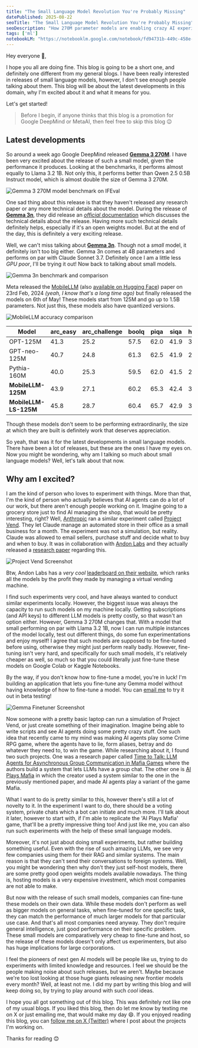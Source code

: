 ```yaml
---
title: "The Small Language Model Revolution You're Probably Missing"
datePublished: 2025-08-22
seoTitle: "The Small Language Model Revolution You're Probably Missing"
seoDescription: "How 270M parameter models are enabling crazy AI experiments on basic laptops. Explore the latest releases and why they're perfect for building AI agents that actually work."
tags: ['ml']
notebookLM: "https://notebooklm.google.com/notebook/fd94731b-449c-458e-b827-fa4d28a81535?artifactId=ca35fd94-67fb-4683-a29e-eb20456a8bc5"
---
```


Hey everyone 👋,

I hope you all are doing fine. This blog is going to be a short one, and definitely one different from my general blogs. I have been really interested in releases of small language models, however, I don't see enough people talking about them. This blog will be about the latest developments in this domain, why I'm excited about it and what it means for you.

Let's get started!

> Before I begin, if anyone thinks that this blog is a promotion for Google DeepMind or MetaAI, then feel free to skip this blog 😉

## Latest developments

So around a week ago Google DeepMind released **[Gemma 3 270M](https://developers.googleblog.com/en/introducing-gemma-3-270m/)**. I have been very excited about the release of such a small model, given the performance it produces. Looking at the benchmarks, it performs almost equally to Llama 3.2 1B. Not only this, it performs better than Qwen 2.5 0.5B Instruct model, which is almost double the size of Gemma 3 270M.

![Gemma 3 270M model benchmark on IFEval](https://storage.googleapis.com/gweb-developer-goog-blog-assets/images/Gemma3-270M_Chart01_RD3-V01.original.jpg)

One sad thing about this release is that they haven't released any research paper or any more technical details about the model. During the release of **[Gemma 3n](https://developers.googleblog.com/en/introducing-gemma-3n/)**, they did release an [_official_ documentation](https://ai.google.dev/gemma/docs/gemma-3n) which discusses the technical details about the release. Having more such technical details definitely helps, especially if it's an open weights model. But at the end of the day, this is definitely a very exciting release.

Well, we can't miss talking about **[Gemma 3n](https://developers.googleblog.com/en/introducing-gemma-3n/)**. Though not a _small_ model, it definitely isn't too big either. Gemma 3n comes at 4B parameters and performs on par with Claude Sonnet 3.7. Definitely once I am a little less _GPU poor_, I'll be trying it out! Now back to talking about small models.

![Gemma 3n benchmark and comparison](https://storage.googleapis.com/gweb-developer-goog-blog-assets/images/image3_OjwrVp1.original.png)

Meta released the [MobileLLM](https://arxiv.org/abs/2402.14905) (also [available on Hugging Face](https://huggingface.co/collections/facebook/mobilellm-6722be18cb86c20ebe113e95)) paper on 23rd Feb, 2024 _(yeah, I know that's a long time ago)_ but finally released the models on 6th of May! These models start from 125M and go up to 1.5B parameters. Not just this, these models also have quantized versions.

![MobileLLM accuracy comparison](https://cdn-uploads.huggingface.co/production/uploads/660f893bae89429c07a32cdb/ahtsJXC5vBVIdmsMQDNHv.jpeg)

| Model                 | arc_easy | arc_challenge | boolq | piqa | siqa | hellaswag | obqa | winogrande | avg. |
|------------------------|----------|---------------|-------|------|------|-----------|------|------------|------|
| OPT-125M              | 41.3     | 25.2          | 57.5  | 62.0 | 41.9 | 31.1      | 31.2 | 50.8       | 42.6 |
| GPT-neo-125M          | 40.7     | 24.8          | 61.3  | 62.5 | 41.9 | 29.7      | 31.6 | 50.7       | 42.9 |
| Pythia-160M           | 40.0     | 25.3          | 59.5  | 62.0 | 41.5 | 29.9      | 31.2 | 50.9       | 42.5 |
| **MobileLLM-125M**    | 43.9     | 27.1          | 60.2  | 65.3 | 42.4 | 38.9      | 39.5 | 53.1       | **46.3** |
| **MobileLLM-LS-125M** | 45.8     | 28.7          | 60.4  | 65.7 | 42.9 | 39.5      | 41.1 | 52.1       | **47.0** |

Though these models don't seem to be performing extraordinarily, the size at which they are built is definitely work that deserves appreciation.

So yeah, that was it for the latest developments in small language models. There have been a lot of releases, but these are the ones I have my eyes on. Now you might be wondering, why am I talking so much about small language models? Well, let's talk about that now.

## Why am I excited?

I am the kind of person who loves to experiment with things. More than that, I'm the kind of person who actually believes that AI agents can do a lot of our work, but there aren't enough people working on it. Imagine going to a grocery store just to find AI managing the shop, that would be pretty interesting, right? Well, [Anthropic](https://www.anthropic.com/) ran a similar experiment called [Project Vend](https://www.anthropic.com/research/project-vend-1). They let Claude manage an automated store in their office as a small business for a month. The experiment was not a simulation, but reality. Claude was allowed to email sellers, purchase stuff and decide what to buy and when to buy. It was in collaboration with [Andon Labs](https://andonlabs.com/) and they actually released a [research paper](https://andonlabs.com/evals/vending-bench) regarding this.

![Project Vend Screenshot](/images/small-language-models-revolution/project-vend-screenshot.png)

Btw, Andon Labs has a _very cool_ [leaderboard on their website](https://andonlabs.com/evals/vending-bench#:~:text=Read%20the%20paper-,Leaderboard,-August%2013%2C%202025), which ranks all the models by the profit they made by managing a virtual vending machine.

I find such experiments very cool, and have always wanted to conduct similar experiments locally. However, the biggest issue was always the capacity to run such models on my machine locally. Getting subscriptions (and API keys) to different LLM models is pretty costly, so that wasn't an option either. However, Gemma 3 270M changes that. With a model that small performing on par with Llama 3.2 1B, now I can run multiple instances of the model locally, test out different things, do some fun experimentations and enjoy myself! I agree that such models are supposed to be fine-tuned before using, otherwise they might just perform really badly. However, fine-tuning isn't very hard, and specifically for such small models, it's relatively cheaper as well, so much so that you could literally just fine-tune these models on Google Colab or Kaggle Notebooks.

By the way, if you don't know how to fine-tune a model, you're in luck! I'm building an application that lets you fine-tune any Gemma model without having knowledge of how to fine-tune a model. You can [email me](mailto:dubeyadarshmain@gmail.com) to try it out in beta testing!

![Gemma Finetuner Screenshot](/images/small-language-models-revolution/gemma-finetuner-ss.png)

Now someone with a pretty basic laptop can run a simulation of Project Vend, or just create something of their imagination. Imagine being able to write scripts and see AI agents doing some pretty crazy stuff. One such idea that recently came to my mind was making AI agents play some Crime RPG game, where the agents have to lie, form aliases, betray and do whatever they need to, to win the game. While researching about it, I found two such projects. One was a research paper called [Time to Talk: LLM Agents for Asynchronous Group Communication in Mafia Games](https://arxiv.org/abs/2506.05309) where the authors build a system that lets LLMs have a group chat. The other one is [AI Plays Mafia](https://www.gtadkapally.com/writeups/AI-plays-mafia/Part-I/) in which the creator used a system similar to the one in the previously mentioned paper, and made AI agents play a variant of the game Mafia.

What I want to do is pretty similar to this, however there's still a lot of novelty to it. In the experiment I want to do, there should be a voting system, private chats which a bot can initiate and much more. I'll talk about it later, however to start with, if I'm able to replicate the 'AI Plays Mafia' game, that'll be a pretty impressive thing too! And just like me, you can also run such experiments with the help of these small language models.

Moreover, it's not just about doing small experiments, but rather building something useful. Even with the rise of such amazing LLMs, we see very few companies using them for their RAG and similar systems. The main reason is that they can't send their conversations to foreign systems. Well, you might be wondering then why don't they just self-host models, there are some pretty good open weights models available nowadays. The thing is, hosting models is a very expensive investment, which most companies are not able to make. 

But now with the release of such small models, companies can fine-tune these models on their own data. While these models don't perform as well as bigger models on general tasks, when fine-tuned for one specific task, they can match the performance of much larger models for that particular use case. And that's all most companies need anyway. They don't require general intelligence, just good performance on their specific problem. These small models are comparatively very cheap to fine-tune and host, so the release of these models doesn't only affect us experimenters, but also has huge implications for large corporations.

I feel the pioneers of next gen AI models will be people like us, trying to do experiments with limited knowledge and resources. I feel we should be the people making noise about such releases, but we aren't. Maybe because we're too lost looking at those huge giants releasing new frontier models every month? Well, at least not me. I did my part by writing this blog and will keep doing so, by trying to play around with such _cool_ ideas.

I hope you all got something out of this blog. This was definitely not like one of my usual blogs. If you liked this blog, then do let me know by texting me on X or just emailing me, that would make my day 😄. If you enjoyed reading this blog, you can [follow me on X (Twitter)](https://x.com/inclinedadarsh) where I post about the projects I'm working on.

Thanks for reading 😊